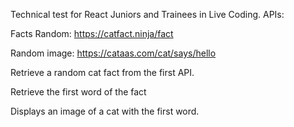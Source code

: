Technical test for React Juniors and Trainees in Live Coding.
APIs:

Facts Random: https://catfact.ninja/fact

Random image: https://cataas.com/cat/says/hello

Retrieve a random cat fact from the first API.

Retrieve the first word of the fact

Displays an image of a cat with the first word.
